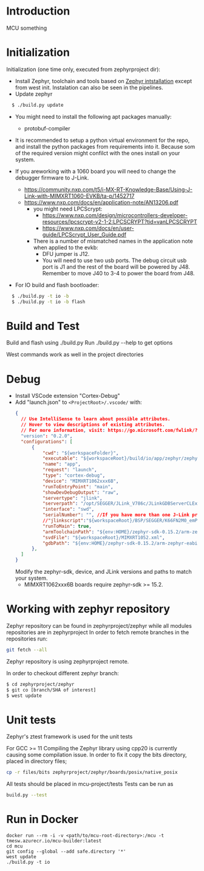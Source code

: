 # Introduction
MCU something
# Initialization
Initialization (one time only, executed from zephyrproject dir):

* Install Zephyr, toolchain and tools based on [Zephyr intstallation](https://docs.zephyrproject.org/3.1.0/develop/getting_started/index.html) except from west init. Instalation can also be seen in the pipelines.
* Update zephyr



``` bash
  $ ./build.py update
```

* You might need to install the following apt packages manually:
  * protobuf-compiler

* It is recommended to setup a python virtual environment for the repo, and install the python packages from requirements into it. Because som of the required version might confilct with the ones install on your system.

* If you areworking with a 1060 board you will need to change the debugger firmware to J-Link.
  * https://community.nxp.com/t5/i-MX-RT-Knowledge-Base/Using-J-Link-with-MIMXRT1060-EVKB/ta-p/1452717
  * https://www.nxp.com/docs/en/application-note/AN13206.pdf
    * you might need LPCScrypt:
      * https://www.nxp.com/design/microcontrollers-developer-resources/lpcscrypt-v2-1-2:LPCSCRYPT?tid=vanLPCSCRYPT
      * https://www.nxp.com/docs/en/user-guide/LPCScrypt_User_Guide.pdf
    * There is a number of mismatched names in the application note when applied to the evkb:
      * DFU jumper is J12.
      * You will need to use two usb ports. The debug circuit usb port is J1 and the rest of the board will be powered by J48. Remember to move J40 to 3-4 to power the board from J48.

* For IO build and flash bootloader:

``` bash
  $ ./build.py -t io -b
  $ ./build.py -t io -b flash
```


# Build and Test
Build and flash using ./build.py
Run ./build.py --help to get options

West commands work as well in the project directories


# Debug
* Install VSCode extension "Cortex-Debug"
* Add "launch.json" to `<ProjectRoot>/.vscode/` with:
  ``` json
  {
    // Use IntelliSense to learn about possible attributes.
    // Hover to view descriptions of existing attributes.
    // For more information, visit: https://go.microsoft.com/fwlink/?linkid=830387
    "version": "0.2.0",
    "configurations": [
        {
            "cwd": "${workspaceFolder}",
            "executable": "${workspaceRoot}/build/io/app/zephyr/zephyr.elf",
            "name": "app",
            "request": "launch",
            "type": "cortex-debug",
            "device": "MIMXRT1062xxx6B",
            "runToEntryPoint": "main",
            "showDevDebugOutput": "raw",
            "servertype": "jlink",
            "serverpath": "/opt/SEGGER/JLink_V786c/JLinkGDBServerCLExe",
            "interface": "swd",
            "serialNumber": "", //If you have more than one J-Link probe, add the serial number here.
            //"jlinkscript":"${workspaceRoot}/BSP/SEGGER/K66FN2M0_emPower/Setup/Kinetis_K66_Target.js",
            "runToMain": true,
            "armToolchainPath": "${env:HOME}/zephyr-sdk-0.15.2/arm-zephyr-eabi/bin/",
            "svdFile": "${workspaceRoot}/MIMXRT1052.xml",
            "gdbPath": "${env:HOME}/zephyr-sdk-0.15.2/arm-zephyr-eabi/bin/arm-zephyr-eabi-gdb"
        },
    ]
  }
  ```
  Modify the zephyr-sdk, device, and JLink versions and paths to match your system.
  * MIMXRT1062xxx6B boards require zephyr-sdk >= 15.2.

# Working with zephyr repository

Zephyr repository can be found in zephyrproject/zephyr while all modules repositories are in zephyrproject
In order to fetch remote branches in the repositories run:
``` bash
git fetch --all
```
Zephyr repository is using zephyrproject remote.

In order to checkout different zephyr branch:
``` bash
$ cd zephyrproject/zephyr
$ git co [branch/SHA of interest]
$ west update
```

# Unit tests
Zephyr's ztest framework is used for the unit tests

For GCC >= 11
Compiling the Zephyr library using cpp20 is currently causing some compilation issue.
In order to fix it copy the bits directory, placed in directory files;
``` bash
cp -r files/bits zephyrproject/zephyr/boards/posix/native_posix
```

All tests should be placed in mcu-project/tests
Tests can be run as

``` bash
build.py --test
```

# Run in Docker
```
docker run --rm -i -v <path/to/mcu-root-directory>:/mcu -t tmesw.azurecr.io/mcu-builder:latest
cd mcu
git config --global --add safe.directory '*'
west update
./build.py -t io
```